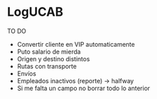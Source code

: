 # LogUCAB
TO DO
- Convertir cliente en VIP automaticamente
- Puto salario de mierda
- Origen y destino distintos
- Rutas con transporte
- Envíos
- Empleados inactivos (reporte) -> halfway
- Si me falta un campo no borrar todo lo anterior
